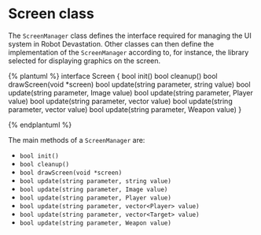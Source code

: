 # Screen class
The `ScreenManager` class defines the interface required for managing the UI system in Robot Devastation. Other classes can then define the implementation of the `ScreenManager` according to, for instance, the library selected for displaying graphics on the screen.

{% plantuml %}
interface Screen {
bool init()
bool cleanup()
bool drawScreen(void *screen)
bool update(string parameter, string value)
bool update(string parameter, Image value)
bool update(string parameter, Player value)
bool update(string parameter, vector<Player> value) 
bool update(string parameter, vector<Target> value) 
bool update(string parameter, Weapon value) 
}

{% endplantuml %}


The main methods of a `ScreenManager` are:

* `bool init()`
* `bool cleanup()`
* `bool drawScreen(void *screen)`
* `bool update(string parameter, string value)`
* `bool update(string parameter, Image value)`
* `bool update(string parameter, Player value)`
* `bool update(string parameter, vector<Player> value)` 
* `bool update(string parameter, vector<Target> value)` 
* `bool update(string parameter, Weapon value)` 
